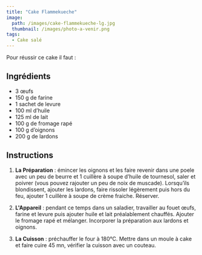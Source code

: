 ```yaml
---
title: "Cake Flammekueche"
image: 
  path: /images/cake-flammekueche-lg.jpg
  thumbnail: /images/photo-a-venir.png
tags:
  - Cake salé
---
```


Pour réussir ce cake il faut :

## Ingrédients

* 3 œufs
* 150 g de farine
* 1 sachet de levure
* 100 ml d’huile
* 125 ml de lait
* 100 g de fromage rapé
* 100 g d’oignons
* 200 g de lardons

## Instructions

1. **La Préparation** : émincer les oignons et les faire revenir dans une poele avec un peu de beurre et 1 cuillère à soupe d’huile de tournesol, saler et poivrer (vous pouvez rajouter un peu de noix de muscade). Lorsqu’ils blondissent, ajouter les lardons, faire rissoler légèrement puis hors du feu, ajouter 1 cuillère à soupe de crème fraiche. Réserver.

2. **L'Appareil** : pendant ce temps dans un saladier, travailler au fouet œufs, farine et levure puis ajouter huile et lait préalablement chauffés. Ajouter le fromage rapé et mélanger. Incorporer la préparation aux lardons et oignons.

3. **La Cuisson** : préchauffer le four à 180°C. Mettre dans un moule à cake et faire cuire 45 mn, vérifier la cuisson avec un couteau.